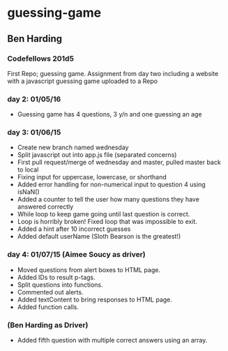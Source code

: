 # guessing-game
<h2>Ben Harding</h2>
<h3>Codefellows 201d5</h3>

First Repo; guessing game.  Assignment from day two including a website with a javascript guessing game uploaded to a Repo

<h3>day 2: 01/05/16</h3>
<ul>
  <li>Guessing game has 4 questions, 3 y/n and one guessing an age</li>
</ul>

<h3>day 3: 01/06/15</h3>
<ul>
  <li>Create new branch named wednesday</li>
  <li>Split javascript out into app.js file (separated concerns)</li>
  <li>First pull request/merge of wednesday and master, pulled master back to local</li>
  <li>Fixing input for uppercase, lowercase, or shorthand</li>
  <li>Added error handling for non-numerical input to question 4 using isNaN()</li>
  <li>Added a counter to tell the user how many questions they have answered correctly</li>
  <li>While loop to keep game going until last question is correct.</li>
  <li>Loop is horribly broken!  Fixed loop that was impossible to exit.</li>
  <li>Added a hint after 10 incorrect guesses</li>
  <li>Added default userName (Sloth Bearson is the greatest!)</li>
</ul>
<h3>day 4: 01/07/15 (Aimee Soucy as driver)</h3>
<ul>
  <li>Moved questions from alert boxes to HTML page.</li>
  <li>Added IDs to result p-tags.</li>
  <li>Split questions into functions.</li>
  <li>Commented out alerts.</li>
  <li>Added textContent to bring responses to HTML page.</li>
  <li>Added function calls.</li>
</ul>  
<h3>(Ben Harding as Driver)</h3>
<ul>
  <li>Added fifth question with multiple correct answers using an array.</li>
</ul>
